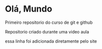 # Olá, Mundo
 Primeiro repositorio do curso de git e github

 Repositorio criado durante uma video aula

essa linha foi adicionada diretamente pelo site
